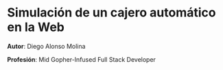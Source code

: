 # Simulación de un cajero automático en la Web

**Autor**: Diego Alonso Molina

**Profesión**: Mid Gopher-Infused Full Stack Developer
